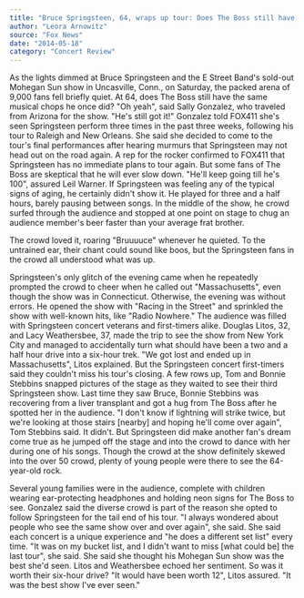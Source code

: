 ```yaml
---
title: "Bruce Springsteen, 64, wraps up tour: Does The Boss still have the talent?"
author: "Leora Arnowitz"
source: "Fox News"
date: "2014-05-18"
category: "Concert Review"
---
```


As the lights dimmed at Bruce Springsteen and the E Street Band's sold-out Mohegan Sun show in Uncasville, Conn., on Saturday, the packed arena of 9,000 fans fell briefly quiet. At 64, does The Boss still have the same musical chops he once did? "Oh yeah", said Sally Gonzalez, who traveled from Arizona for the show. "He's still got it!" Gonzalez told FOX411 she's seen Springsteen perform three times in the past three weeks, following his tour to Raleigh and New Orleans. She said she decided to come to the tour's final performances after hearing murmurs that Springsteen may not head out on the road again. A rep for the rocker confirmed to FOX411 that Springsteen has no immediate plans to tour again. But some fans of The Boss are skeptical that he will ever slow down. "He'll keep going till he's 100", assured Leil Warner. If Springsteen was feeling any of the typical signs of aging, he certainly didn't show it. He played for three and a half hours, barely pausing between songs. In the middle of the show, he crowd surfed through the audience and stopped at one point on stage to chug an audience member's beer faster than your average frat brother.

The crowd loved it, roaring "Bruuuuce" whenever he quieted. To the untrained ear, their chant could sound like boos, but the Springsteen fans in the crowd all understood what was up.

Springsteen's only glitch of the evening came when he repeatedly prompted the crowd to cheer when he called out "Massachusetts", even though the show was in Connecticut. Otherwise, the evening was without errors. He opened the show with "Racing in the Street" and sprinkled the show with well-known hits, like "Radio Nowhere." The audience was filled with Springsteen concert veterans and first-timers alike. Douglas Litos, 32, and Lacy Weathersbee, 37, made the trip to see the show from New York City and managed to accidentally turn what should have been a two and a half hour drive into a six-hour trek. "We got lost and ended up in Massachusetts", Litos explained. But the Springsteen concert first-timers said they couldn't miss his tour's closing. A few rows up, Tom and Bonnie Stebbins snapped pictures of the stage as they waited to see their third Springsteen show. Last time they saw Bruce, Bonnie Stebbins was recovering from a liver transplant and got a hug from The Boss after he spotted her in the audience. "I don't know if lightning will strike twice, but we're looking at those stairs [nearby] and hoping he'll come over again", Tom Stebbins said. It didn't. But Springsteen did make another fan's dream come true as he jumped off the stage and into the crowd to dance with her during one of his songs. Though the crowd at the show definitely skewed into the over 50 crowd, plenty of young people were there to see the 64-year-old rock.

Several young families were in the audience, complete with children wearing ear-protecting headphones and holding neon signs for The Boss to see. Gonzalez said the diverse crowd is part of the reason she opted to follow Springsteen for the tail end of his tour. "I always wondered about people who see the same show over and over again", she said. She said each concert is a unique experience and "he does a different set list" every time. "It was on my bucket list, and I didn't want to miss [what could be] the last tour", she said. She said she thought his Mohegan Sun show was the best she'd seen. Litos and Weathersbee echoed her sentiment. So was it worth their six-hour drive? "It would have been worth 12", Litos assured. "It was the best show I've ever seen."